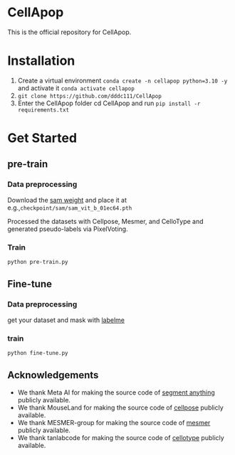 # CellApop
This is the official repository for CellApop.
# Installation
1. Create a virtual environment ``conda create -n cellapop python=3.10 -y`` and activate it ``conda activate cellapop``
2. ``git clone https://github.com/dddc111/CellApop``
3. Enter the CellApop folder cd CellApop and run ``pip install -r requirements.txt``
# Get Started
## pre-train
### Data preprocessing
Download the [sam weight](https://github.com/facebookresearch/segment-anything?tab=readme-ov-file#model-checkpoints) and place it at e.g.,``checkpoint/sam/sam_vit_b_01ec64.pth``

Processed the datasets with Cellpose, Mesmer, and CelloType and generated pseudo-labels via PixelVoting. 
### Train
```bash
python pre-train.py
```
## Fine-tune
### Data preprocessing
get your dataset and mask with [labelme](https://github.com/wkentaro/labelme)
### train
```bash
python fine-tune.py
```
## Acknowledgements
- We thank Meta AI for making the source code of [segment anything](https://github.com/facebookresearch/segment-anything) publicly available.
- We thank MouseLand for making the source code of [cellpose](https://github.com/MouseLand/cellpose) publicly available.
- We thank MESMER-group for making the source code of [mesmer](https://github.com/MESMER-group/mesmer) publicly available.
- We thank tanlabcode for making the source code of [cellotype](https://github.com/tanlabcode/CelloType) publicly available.
